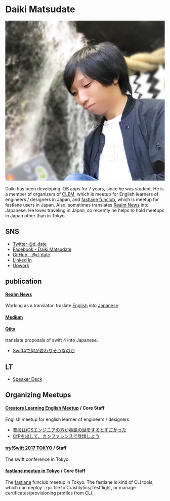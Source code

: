 # Daiki Matsudate

![facebook](../imgs/IMG_7188.JPG)

Daiki has been developing iOS apps for 7 years, since he was student.
He is a member of organizers of [CLEM](https://clem.connpass.com), which is meetup for English learners of engineers / designers in Japan, and [fastlane funclub](https://fastlane.connpass.com), which is meetup for fastlane users in Japan. Also, sometimes translates [Realm News](https://news.realm.io/news/) into Japanese. He loves traveling in Japan, so recently he helps to hold meetups in Japan other than in Tokyo.

## SNS

- [Twitter @d_date](https://twitter.com/d_date)
- [Facebook - Daiki Matsudate](https://www.facebook.com/matsudate.daiki)
- [GitHub - @d-date](https://github.com/d-date)
- [Linked In](https://www.linkedin.com/in/daiki-matsudate-728272128)
- [Upwork](https://www.upwork.com/o/profiles/users/_~01fdb03fcde98b0f90/)

## publication

#### [Realm News](https://realm.io/jp/news/)
Working as a translator.
traslate [English](https://realm.io/news/) into [Japanese](https://realm.io/jp/news/)

#### [Medium](https://medium.com/@d_date)

#### [Qiita](http://qiita.com/d_date)

translate proposals of swift 4 into Japanese.

- [Swift4で何が変わりそうなのか](http://qiita.com/d_date/items/b3562f542afc306791ce)

## LT

- [Speaker Deck](https://speakerdeck.com/d_date)

## Organizing Meetups

#### [Creators Learning English Meetup](https://clem.connpass.com/) / Core Staff

English meetup for english learner of engineers / designers

- [普段はiOSエンジニアの方が英語の話をするとすごかった](https://medium.com/@d_date/bd5ddd06fb21)
- [CfPを出して、カンファレンスで登壇しよう](https://medium.com/@d_date/ebfb78d24945)

#### [try!Swift 2017 TOKYO](https://www.tryswift.co/tokyo/en) / Staff

The swift conference in Tokyo.

#### [fastlane meetup in Tokyo](https://fastlane.connpass.com/) / Core Staff

The [fastlane](https://fastlane.tools/) funclub meetup in Tokyo. The fastlane is kind of CLI tools, which can deploy `.ipa` file to Crashlytics/Testflight, or manage certificates/provisioning profiles from CLI.
